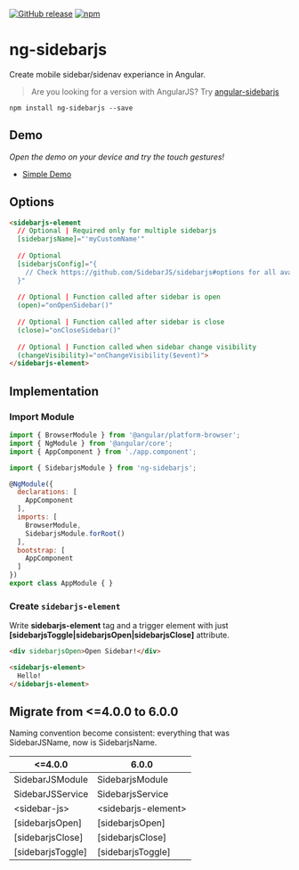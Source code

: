 [![GitHub release](https://img.shields.io/github/release/SidebarJS/ng-sidebarjs.svg)](https://github.com/SidebarJS/ng-sidebarjs/releases)
[![npm](https://img.shields.io/npm/v/ng-sidebarjs.svg)](https://www.npmjs.com/package/ng-sidebarjs)

# ng-sidebarjs
Create mobile sidebar/sidenav experiance in Angular.
> Are you looking for a version with AngularJS? Try [angular-sidebarjs](https://github.com/SidebarJS/angular-sidebarjs)

```ssh
npm install ng-sidebarjs --save
```

## Demo
*Open the demo on your device and try the touch gestures!*

* [Simple Demo](https://stackblitz.com/edit/ng-sidebarjs)

## Options
```html
<sidebarjs-element
  // Optional | Required only for multiple sidebarjs
  [sidebarjsName]="'myCustomName'"
  
  // Optional
  [sidebarjsConfig]="{
    // Check https://github.com/SidebarJS/sidebarjs#options for all available options
  }"
  
  // Optional | Function called after sidebar is open
  (open)="onOpenSidebar()"
  
  // Optional | Function called after sidebar is close
  (close)="onCloseSidebar()"
  
  // Optional | Function called when sidebar change visibility
  (changeVisibility)="onChangeVisibility($event)">
</sidebarjs-element>
```

## Implementation
### Import Module
```js
import { BrowserModule } from '@angular/platform-browser';
import { NgModule } from '@angular/core';
import { AppComponent } from './app.component';

import { SidebarjsModule } from 'ng-sidebarjs';

@NgModule({
  declarations: [
    AppComponent
  ],
  imports: [
    BrowserModule,
    SidebarjsModule.forRoot()
  ],
  bootstrap: [
    AppComponent
  ]
})
export class AppModule { }
```

### Create `sidebarjs-element`
Write **sidebarjs-element** tag and a trigger element with just **[sidebarjsToggle|sidebarjsOpen|sidebarjsClose]** attribute.
```html
<div sidebarjsOpen>Open Sidebar!</div>

<sidebarjs-element>
  Hello!
</sidebarjs-element>
```

## Migrate from <=4.0.0 to 6.0.0
Naming convention become consistent: everything that was SidebarJSName, now is SidebarjsName.

|<=4.0.0|6.0.0|
|----------|----------|
| SidebarJSModule | SidebarjsModule |
| SidebarJSService | SidebarjsService |
| \<sidebar-js\> | \<sidebarjs-element\> |
| [sidebarjsOpen] | [sidebarjsOpen] |
| [sidebarjsClose] | [sidebarjsClose] |
| [sidebarjsToggle] | [sidebarjsToggle] |
